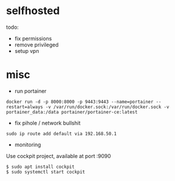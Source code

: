 # selfhosted

todo:
- fix permissions
- remove privileged
- setup vpn

# misc

- run portainer

`docker run -d -p 8000:8000 -p 9443:9443 --name=portainer --restart=always -v /var/run/docker.sock:/var/run/docker.sock -v portainer_data:/data portainer/portainer-ce:latest`

- fix pihole / network bullshit

`sudo ip route add default via 192.168.50.1`

- monitoring

Use cockpit project, available at port <hostname>:9090

```
$ sudo apt install cockpit
$ sudo systemctl start cockpit
```
